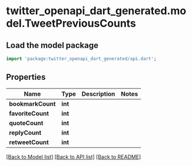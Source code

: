 # twitter_openapi_dart_generated.model.TweetPreviousCounts

## Load the model package
```dart
import 'package:twitter_openapi_dart_generated/api.dart';
```

## Properties
Name | Type | Description | Notes
------------ | ------------- | ------------- | -------------
**bookmarkCount** | **int** |  | 
**favoriteCount** | **int** |  | 
**quoteCount** | **int** |  | 
**replyCount** | **int** |  | 
**retweetCount** | **int** |  | 

[[Back to Model list]](../README.md#documentation-for-models) [[Back to API list]](../README.md#documentation-for-api-endpoints) [[Back to README]](../README.md)


